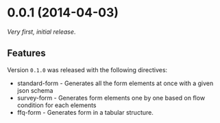 # 0.0.1 (2014-04-03)

_Very first, initial release_.

## Features

Version `0.1.0` was released with the following directives:

* standard-form - Generates all the  form elements at once with a given json schema
* survey-form   - Generates  form elements one by one based on flow condition for each elements
* ffq-form      -  Generates form in a tabular structure.
